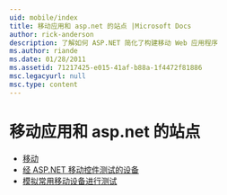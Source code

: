 ```yaml
---
uid: mobile/index
title: 移动应用和 asp.net 的站点 |Microsoft Docs
author: rick-anderson
description: 了解如何 ASP.NET 简化了构建移动 Web 应用程序
ms.author: riande
ms.date: 01/28/2011
ms.assetid: 71217425-e015-41af-b88a-1f4472f81886
msc.legacyurl: null
msc.type: content
---
```

<a name="mobile-apps--sites-with-aspnet"></a>移动应用和 asp.net 的站点
====================
- [移动](overview.md)
- [经 ASP.NET 移动控件测试的设备](tested-devices.md)
- [模拟常用移动设备进行测试](device-simulators.md)
